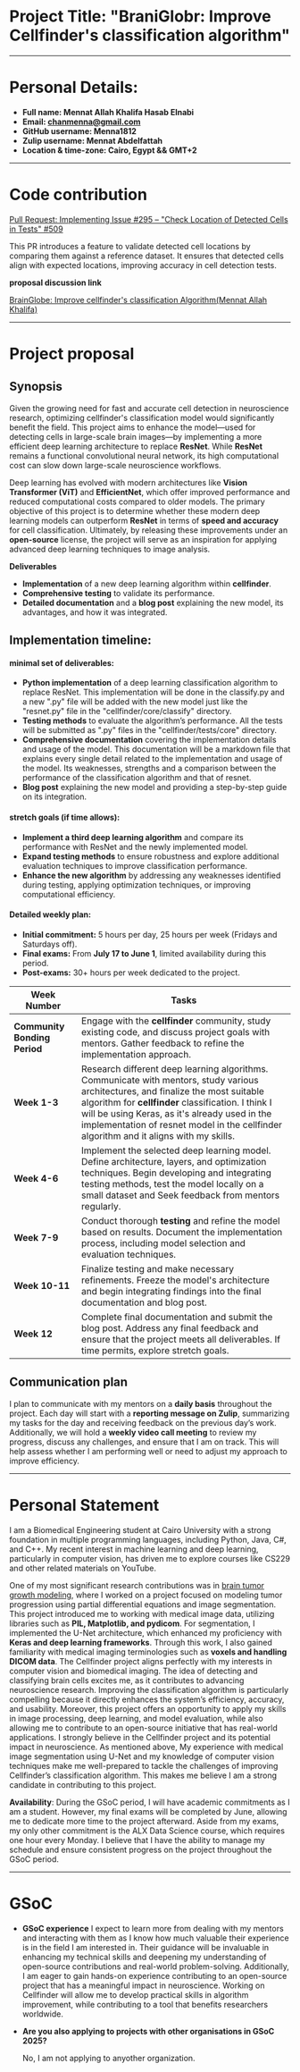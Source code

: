 # Project Title: "BraniGlobr: Improve Cellfinder's classification algorithm"
_______________________________________________________________________________________________

# Personal Details: 

- **Full name: Mennat Allah Khalifa Hasab Elnabi** 
- **Email: chanmenna@gmail.com**
- **GitHub username: Menna1812**
- **Zulip username: Mennat Abdelfattah**
- **Location & time-zone: Cairo, Egypt  && GMT+2**
_______________________________________________________________________________________________

# **Code contribution**

[Pull Request: Implementing Issue #295 – "Check Location of Detected Cells in Tests" #509](https://github.com/brainglobe/cellfinder/pull/509)

This PR introduces a feature to validate detected cell locations by comparing them against a reference dataset. It ensures that detected cells align with expected locations, improving accuracy in cell detection tests.

**proposal discussion link** 

[BrainGlobe: Improve cellfinder's classification Algorithm(Mennat Allah Khalifa)](https://github.com/neuroinformatics-unit/gsoc/pull/28)
_______________________________________________________________________________________________
# Project proposal 

## Synopsis  

Given the growing need for fast and accurate cell detection in neuroscience research, optimizing cellfinder's classification model would significantly benefit the field. This project aims to enhance the model—used for detecting cells in large-scale brain images—by implementing a more efficient deep learning architecture to replace **ResNet**. While **ResNet** remains a functional convolutional neural network, its high computational cost can slow down large-scale neuroscience workflows.

Deep learning has evolved with modern architectures like **Vision Transformer (ViT)** and **EfficientNet**, which offer improved performance and reduced computational costs compared to older models. The primary objective of this project is to determine whether these modern deep learning models can outperform **ResNet** in terms of **speed and accuracy** for cell classification. Ultimately, by releasing these improvements under an **open-source** license, the project will serve as an inspiration for applying advanced deep learning techniques to image analysis.

**Deliverables**  
- **Implementation** of a new deep learning algorithm within **cellfinder**.  
- **Comprehensive testing** to validate its performance.  
- **Detailed documentation** and a **blog post** explaining the new model, its advantages, and how it was integrated.  

## **Implementation timeline**: 

#### minimal set of deliverables: 
- **Python implementation** of a deep learning classification algorithm to replace ResNet. This implementation will be done in the classify.py and a new ".py" file will be added with the new model just like the "resnet.py" file in the "cellfinder/core/classify" directory.  
- **Testing methods** to evaluate the algorithm’s performance. All the tests will be submitted as ".py" files in the "cellfinder/tests/core" directory. 
- **Comprehensive documentation** covering the implementation details and usage of the model. This documentation will be a markdown file that explains every single detail related to the implementation and usage of the model. Its weaknesses, strengths and a comparison between the performance of the classification algorithm and that of resnet.   
- **Blog post** explaining the new model and providing a step-by-step guide on its integration.   
#### stretch goals (if time allows):
- **Implement a third deep learning algorithm** and compare its performance with ResNet and the newly implemented model.  
- **Expand testing methods** to ensure robustness and explore additional evaluation techniques to improve classification performance.  
- **Enhance the new algorithm** by addressing any weaknesses identified during testing, applying optimization techniques, or improving computational efficiency.  
  
#### Detailed weekly plan: 
- **Initial commitment:** 5 hours per day, 25 hours per week (Fridays and Saturdays off).  
- **Final exams:** From **July 17 to June 1**, limited availability during this period.  
- **Post-exams:** 30+ hours per week dedicated to the project.


| **Week Number**  | **Tasks**  |
|-----------------|----------------------------------------------------------------------------------------------------------------------------------|
| **Community Bonding Period** | Engage with the **cellfinder** community, study existing code, and discuss project goals with mentors. Gather feedback to refine the implementation approach. |
| **Week 1-3**  | Research different deep learning algorithms. Communicate with mentors, study various architectures, and finalize the most suitable algorithm for **cellfinder** classification. I think I will be using Keras, as it's already used in the implementation of resnet model in the cellfinder algorithm and it aligns with my skills.  |
| **Week 4-6**  | Implement the selected deep learning model. Define architecture, layers, and optimization techniques. Begin developing and integrating testing methods, test the model locally on a small dataset and  Seek feedback from mentors regularly. |
| **Week 7-9**  | Conduct thorough **testing** and refine the model based on results. Document the implementation process, including model selection and evaluation techniques. |
| **Week 10-11** | Finalize testing and make necessary refinements. Freeze the model's architecture and begin integrating findings into the final documentation and blog post. |
| **Week 12**   | Complete final documentation and submit the blog post. Address any final feedback and ensure that the project meets all deliverables. If time permits, explore stretch goals. |



## Communication plan
I plan to communicate with my mentors on a **daily basis** throughout the project. Each day will start with a **reporting message on Zulip**, summarizing my tasks for the day and receiving feedback on the previous day’s work.  
Additionally, we will hold a **weekly video call meeting** to review my progress, discuss any challenges, and ensure that I am on track. This will help assess whether I am performing well or need to adjust my approach to improve efficiency.  

_______________________________________________________________________________________________

# Personal Statement

I am a Biomedical Engineering student at Cairo University with a strong foundation in multiple programming languages, including Python, Java, C#, and C++. My recent interest in machine learning and deep learning, particularly in computer vision, has driven me to explore courses like CS229 and other related materials on YouTube.

One of my most significant research contributions was in [brain tumor growth modeling](https://drive.google.com/drive/my-drive?dmr=1&ec=wgc-drive-globalnav-goto), where I worked on a project focused on modeling tumor progression using partial differential equations and image segmentation. This project introduced me to working with medical image data, utilizing libraries such as **PIL, Matplotlib, and pydicom**. For segmentation, I implemented the U-Net architecture, which enhanced my proficiency with **Keras and deep learning frameworks**. Through this work, I also gained familiarity with medical imaging terminologies such as **voxels and handling DICOM data**. The Cellfinder project aligns perfectly with my interests in computer vision and biomedical imaging. The idea of detecting and classifying brain cells excites me, as it contributes to advancing neuroscience research. Improving the classification algorithm is particularly compelling because it directly enhances the system’s efficiency, accuracy, and usability.
Moreover, this project offers an opportunity to apply my skills in image processing, deep learning, and model evaluation, while also allowing me to contribute to an open-source initiative that has real-world applications. I strongly believe in the Cellfinder project and its potential impact in neuroscience. 
As mentioned above, My experience with medical image segmentation using U-Net and my knowledge of computer vision techniques make me well-prepared to tackle the challenges of improving Cellfinder’s classification algorithm. This makes me believe I am a strong candidate in contributing to this project. 

**Availability**:
During the GSoC period, I will have academic commitments as I am a student. However, my final exams will be completed by June, allowing me to dedicate more time to the project afterward. Aside from my exams, my only other commitment is the ALX Data Science course, which requires one hour every Monday. I believe that I have the ability to manage my schedule and ensure consistent progress on the project throughout the GSoC period.

_______________________________________________________________________________________________
# GSoC

- **GSoC experience**
I expect to learn more from dealing with my mentors and interacting with them as I know how much valuable their experience is in the field I am interested in. Their guidance will be invaluable in enhancing my technical skills and deepening my understanding of open-source contributions and real-world problem-solving. Additionally, I am eager to gain hands-on experience contributing to an open-source project that has a meaningful impact in neuroscience. Working on Cellfinder will allow me to develop practical skills in algorithm improvement, while contributing to a tool that benefits researchers worldwide.
    
- **Are you also applying to projects with other organisations in GSoC 2025?**

    No, I am not applying to anyother organization. 
